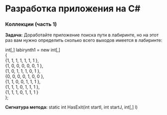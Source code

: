 # Разработка приложения на C#

### Коллекции (часть 1)

**Задача:** Доработайте приложение поиска пути в лабиринте, но на этот раз вам нужно определить сколько всего выходов имеется в лабиринте:
  
int[,] labirynth1 = new int[,]  
{  
{1, 1, 1, 1, 1, 1, 1 },  
{1, 0, 0, 0, 0, 0, 1 },  
{1, 0, 1, 1, 1, 0, 1 },  
{0, 0, 0, 0, 1, 0, 0 },  
{1, 1, 0, 0, 1, 1, 1 },  
{1, 1, 1, 0, 1, 1, 1 },  
{1, 1, 1, 0, 1, 1, 1 }  
};  
  
**Сигнатура метода:**
static int HasExit(int startI, int startJ, int[,] l)
